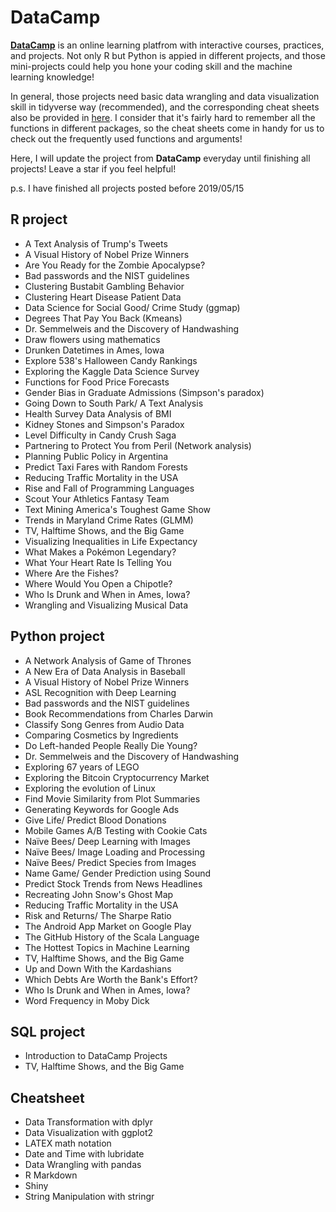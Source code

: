 # DataCamp #

[**DataCamp**](https://www.datacamp.com) is an online learning platfrom with interactive courses, practices, and projects. Not only R but Python is appied in different projects, and those mini-projects could help you hone your coding skill and the machine learning knowledge!

In general, those projects need basic data wrangling and data visualization skill in tidyverse way (recommended), and the corresponding cheat sheets also be provided in [here](https://github.com/jusliu9547/DataCamp/tree/master/Cheatsheet). I consider that it's fairly hard to remember all the functions in different packages, so the cheat sheets come in handy for us to check out the frequently used functions and arguments!

Here, I will update the project from **DataCamp** everyday until finishing all projects! Leave a star if you feel helpful!

p.s. I have finished all projects posted before 2019/05/15

## R project 

* A Text Analysis of Trump's Tweets
* A Visual History of Nobel Prize Winners
* Are You Ready for the Zombie Apocalypse?
* Bad passwords and the NIST guidelines
* Clustering Bustabit Gambling Behavior
* Clustering Heart Disease Patient Data
* Data Science for Social Good/ Crime Study (ggmap)
* Degrees That Pay You Back (Kmeans)
* Dr. Semmelweis and the Discovery of Handwashing
* Draw flowers using mathematics
* Drunken Datetimes in Ames, Iowa
* Explore 538's Halloween Candy Rankings
* Exploring the Kaggle Data Science Survey
* Functions for Food Price Forecasts
* Gender Bias in Graduate Admissions (Simpson's paradox)
* Going Down to South Park/ A Text Analysis
* Health Survey Data Analysis of BMI
* Kidney Stones and Simpson's Paradox
* Level Difficulty in Candy Crush Saga
* Partnering to Protect You from Peril (Network analysis)
* Planning Public Policy in Argentina
* Predict Taxi Fares with Random Forests
* Reducing Traffic Mortality in the USA
* Rise and Fall of Programming Languages
* Scout Your Athletics Fantasy Team
* Text Mining America's Toughest Game Show
* Trends in Maryland Crime Rates (GLMM)
* TV, Halftime Shows, and the Big Game
* Visualizing Inequalities in Life Expectancy
* What Makes a Pokémon Legendary?
* What Your Heart Rate Is Telling You
* Where Are the Fishes?
* Where Would You Open a Chipotle?
* Who Is Drunk and When in Ames, Iowa?
* Wrangling and Visualizing Musical Data

## Python project ##

* A Network Analysis of Game of Thrones
* A New Era of Data Analysis in Baseball
* A Visual History of Nobel Prize Winners
* ASL Recognition with Deep Learning
* Bad passwords and the NIST guidelines
* Book Recommendations from Charles Darwin
* Classify Song Genres from Audio Data
* Comparing Cosmetics by Ingredients
* Do Left-handed People Really Die Young?
* Dr. Semmelweis and the Discovery of Handwashing
* Exploring 67 years of LEGO
* Exploring the Bitcoin Cryptocurrency Market
* Exploring the evolution of Linux
* Find Movie Similarity from Plot Summaries
* Generating Keywords for Google Ads
* Give Life/ Predict Blood Donations
* Mobile Games A/B Testing with Cookie Cats
* Naïve Bees/ Deep Learning with Images
* Naïve Bees/ Image Loading and Processing
* Naïve Bees/ Predict Species from Images
* Name Game/ Gender Prediction using Sound
* Predict Stock Trends from News Headlines
* Recreating John Snow's Ghost Map
* Reducing Traffic Mortality in the USA
* Risk and Returns/ The Sharpe Ratio
* The Android App Market on Google Play
* The GitHub History of the Scala Language
* The Hottest Topics in Machine Learning
* TV, Halftime Shows, and the Big Game
* Up and Down With the Kardashians
* Which Debts Are Worth the Bank's Effort?
* Who Is Drunk and When in Ames, Iowa?
* Word Frequency in Moby Dick

## SQL project ##
* Introduction to DataCamp Projects
* TV, Halftime Shows, and the Big Game

## Cheatsheet ##

* Data Transformation with dplyr
* Data Visualization with ggplot2
* LATEX math notation
* Date and Time with lubridate
* Data Wrangling with pandas
* R Markdown
* Shiny
* String Manipulation with stringr

